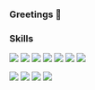 ### Greetings 👋

### Skills
<img src="https://img.shields.io/badge/Python-black?style=for-the-badge&logo=python&logoColor=red"/> <img src="https://img.shields.io/badge/Django-black?style=for-the-badge&logo=django&logoColor=red"/> <img src="https://img.shields.io/badge/flask-black?style=for-the-badge&logo=flask&logoColor=red"/>
<img src="https://img.shields.io/badge/mysql-black?style=for-the-badge&logo=mysql&logoColor=red"/> <img src="https://img.shields.io/badge/Pandas-black?style=for-the-badge&logo=pandas&logoColor=red"/>
<img src="https://img.shields.io/badge/docker-black?style=for-the-badge&logo=docker&logoColor=red"/> <img src="https://img.shields.io/badge/telegram-black?style=for-the-badge&logo=telegram&logoColor=red"/>

<img src="https://img.shields.io/badge/javascript-black?style=for-the-badge&logo=javascript&logoColor=red"/> <img src="https://img.shields.io/badge/react-black?style=for-the-badge&logo=react&logoColor=red"/> <img src="https://img.shields.io/badge/html5-black?style=for-the-badge&logo=html5&logoColor=red"/> <img src="https://img.shields.io/badge/aiohttp-black?style=for-the-badge&logo=aiohttp&logoColor=red"/>

